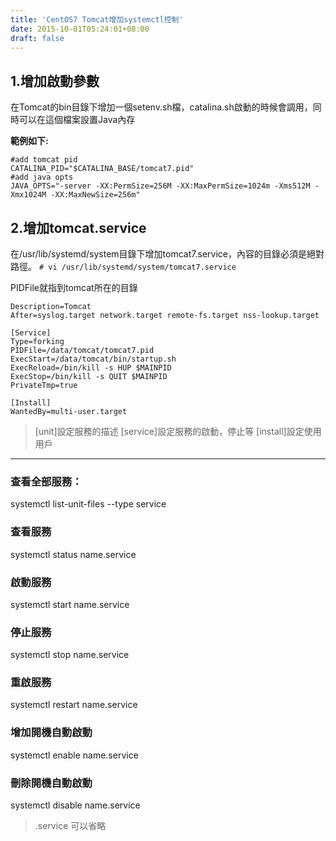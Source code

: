 ```yaml
---
title: 'CentOS7 Tomcat增加systemctl控制'
date: 2015-10-01T05:24:01+08:00
draft: false
---
```

## 1.增加啟動參數
在Tomcat的bin目錄下增加一個setenv.sh檔，catalina.sh啟動的時候會調用，同時可以在這個檔案設置Java內存

**範例如下:**
```
#add tomcat pid  
CATALINA_PID="$CATALINA_BASE/tomcat7.pid"  
#add java opts  
JAVA_OPTS="-server -XX:PermSize=256M -XX:MaxPermSize=1024m -Xms512M -Xmx1024M -XX:MaxNewSize=256m"
```

## 2.增加tomcat.service
在/usr/lib/systemd/system目錄下增加tomcat7.service，內容的目錄必須是絕對路徑。
`# vi /usr/lib/systemd/system/tomcat7.service`

PIDFile就指到tomcat所在的目錄

```
Description=Tomcat  
After=syslog.target network.target remote-fs.target nss-lookup.target  
   
[Service]  
Type=forking  
PIDFile=/data/tomcat/tomcat7.pid  
ExecStart=/data/tomcat/bin/startup.sh   
ExecReload=/bin/kill -s HUP $MAINPID  
ExecStop=/bin/kill -s QUIT $MAINPID  
PrivateTmp=true  
   
[Install]  
WantedBy=multi-user.target 
```

>[unit]設定服務的描述
>[service]設定服務的啟動，停止等
>[install]設定使用用戶

---

### 查看全部服務：
systemctl list-unit-files --type service
### 查看服務
systemctl status name.service
### 啟動服務
systemctl start name.service
### 停止服務
systemctl stop name.service
### 重啟服務
systemctl restart name.service
### 增加開機自動啟動
systemctl enable name.service
### 刪除開機自動啟動
systemctl disable name.service

>.service 可以省略
